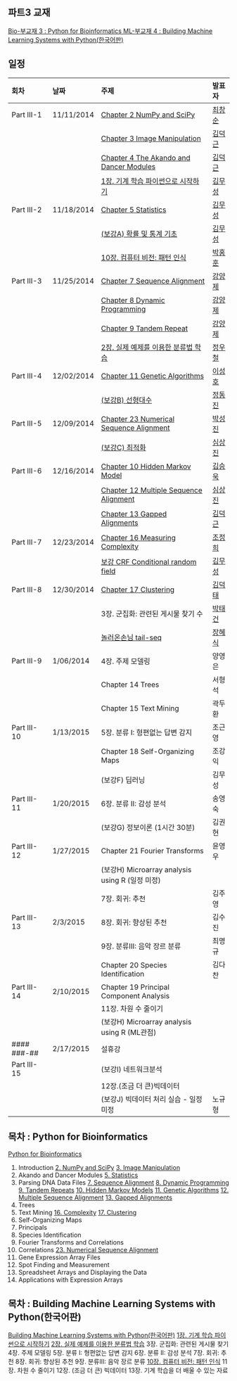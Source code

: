 
## 파트3 교재
[Bio-부교재 3 : Python for Bioinformatics ](http://www.amazon.com/Python-Bioinformatics-Bartlett-Biomedical-Informatics/dp/0763751863)
[ML-부교재 4 : Building Machine Learning Systems with Python(한국어판)](http://www.kyobobook.co.kr/product/detailViewKor.laf?mallGb=KOR&ejkGb=KOR&linkClass=&barcode=9788960775367&orderClick=JAK)

## 일정
|회차	    |날짜	   |주제	                                                    |발표자	|
|:---	    |:---	   |:---	                                                    |:---	|
|Part III-1    |11/11/2014  |[Chapter 2 NumPy and SciPy](d01.md) |[최창순](https://www.facebook.com/changsoon.choi.3)  |
|              |            |[Chapter 3 Image Manipulation](d01.md) |[김덕근](https://www.facebook.com/dklovesky)  |
|              |            |[Chapter 4 The Akando and Dancer Modules](d01.md) |[김덕근](https://www.facebook.com/dklovesky)  |
|              |            |[1장. 기계 학습 파이썬으로 시작하기](d01.md) |[김무성](https://www.facebook.com/moodern)  |
|Part III-2    |11/18/2014  |[Chapter 5 Statistics](d02.md) | [김무성](https://www.facebook.com/moodern)    |
|              |            |[(보강A) 확률 및 통계 기초](d02.md) |[김무성](https://www.facebook.com/moodern)  |
|              |            |[10장. 컴퓨터 비전: 패턴 인식](d02.md) |[박홍훈](https://www.facebook.com/profile.php?id=100001858792450)  |
|Part III-3    |11/25/2014  |[Chapter 7 Sequence Alignment](d03.md) | [강양제](https://www.facebook.com/yangjae.kang.1)              |
|              |            |[Chapter 8 Dynamic Programming](d03.md) | [강양제](https://www.facebook.com/yangjae.kang.1)             |
|              |            |[Chapter 9 Tandem Repeat](d03.md) | [강양제](https://www.facebook.com/yangjae.kang.1)             |
|              |            |[2장. 실제 예제를 이용한 분류법 학습](d03.md) | [정우철](https://www.facebook.com/juczest)        |
|Part III-4    |12/02/2014  |[Chapter 11 Genetic Algorithms](d04.md) |[이성호](https://www.facebook.com/jaruvet)               |
|              |            |[(보강B) 선형대수](d04.md) | [정동진](https://www.facebook.com/profile.php) |
|Part III-5    |12/09/2014  |[Chapter 23 Numerical Sequence Alignment](d05.md) | [박성진](https://www.facebook.com/oscarsjpark)        |
|              |            |[(보강C) 최적화](d05.md) |[심상진](https://www.facebook.com/sangjin.sim.7) |
|Part III-6    |12/16/2014  |[Chapter 10 Hidden Markov Model](d06.md)| [김승욱](https://www.facebook.com/encaion)              |
|              |            |[Chapter 12 Multiple Sequence Alignment](d06.md)  |[심상진](https://www.facebook.com/sangjin.sim.7) |
|              |            |[Chapter 13 Gapped Alignments](d06.md) |[김덕근](https://www.facebook.com/dklovesky)         |
|Part III-7    |12/23/2014 |[Chapter 16 Measuring Complexity](d07.md)  |[조정희](https://www.facebook.com/jeonghee.jo.37)  |
|              |           |[보강 CRF Conditional random field](d07.md)   | [김무성](https://www.facebook.com/moodern)  |
|Part III-8    |12/30/2014 |[Chapter 17 Clustering](d08.md)   | [김덕태](https://www.facebook.com/deogtae) |
|              |           |3장. 군집화: 관련된 게시물 찾기 수  |[박태건](https://www.facebook.com/xarus01)  |
|              |           |[놀러온손님 tail-seq](d08.md) |[장혜식](https://www.facebook.com/hyeshik)  |
|Part III-9    |1/06/2014   | 4장. 주제 모델링   |양영은  |
|              |            |Chapter 14 Trees  | 서형석 |
|              |            |Chapter 15 Text Mining  | 곽두환 |
|Part III-10    |1/13/2015  |5장. 분류 I: 형편없는 답변 감지   | 조근영   |
|               |           |Chapter 18 Self-Organizing Maps  | 조강익  |
|               |           |(보강F) 딥러닝   | 김무성   |
|Part III-11    |1/20/2015  |6장. 분류 II: 감성 분석   | 송영숙 |
|               |           |(보강G) 정보이론 (1시간 30분)  | 김권현 |
|Part III-12    |1/27/2015  |Chapter 21 Fourier Transforms  | 윤영우  |
|               |           |(보강H) Microarray analysis using R (일정 미정)    |  |
|               |           |7장. 회귀: 추천 | 김주영 |
|Part III-13    |2/3/2015  |8장. 회귀: 향상된 추천 | 김수진  |
|               |          |9장. 분류III: 음악 장르 분류 | 최명규 |
|               |          |Chapter 20 Species Identification | 김다찬 |
|Part III-14    | 2/10/2015 |Chapter 19 Principal Component Analysis  |  |
|               |           |11장. 차원 수 줄이기| |
|               |           |(보강H) Microarray analysis using R (ML관점) |  |
|#### ###-##    | 2/17/2015 | 설휴강 |  |
|Part III-15    |           |(보강I) 네트워크분석  |  |
|               |           |12장.(조금 더 큰)빅데이터  |     |
|               |           |(보강J) 빅데이터 처리 실습 - 일정 미정 | 노규형   |

## 목차 : Python for Bioinformatics
[Python for Bioinformatics](http://www.amazon.com/Python-Bioinformatics-Bartlett-Biomedical-Informatics/dp/0763751863)
1. Introduction
[2. NumPy and SciPy](d01.md)
[3. Image Manipulation](d01.md)
4. Akando and Dancer Modules
[5. Statistics](d02.md)
6. Parsing DNA Data Files
[7. Sequence Alignment](d03.md)
[8. Dynamic Programming](d03.md)
[9. Tandem Repeats](d03.md)
[10. Hidden Markov Models](d06.md)
[11. Genetic Algorithms](d04.md)
[12. Multiple Sequence Alignment](d06.md)
[13. Gapped Alignments](d06.md)
14. Trees
15. Text Mining
[16. Complexity](d07.md)
[17. Clustering](d08.md)
18. Self-Organizing Maps
19. Principals
20. Species Identification
21. Fourier Transforms and Correlations
22. Correlations
[23. Numerical Sequence Alignment](d05.md)
24. Gene Expression Array Files
25. Spot Finding and Measurement
26. Spreadsheet Arrays and Displaying the Data
27. Applications with Expression Arrays

## 목차 : Building Machine Learning Systems with Python(한국어판)
 [Building Machine Learning Systems with Python(한국어판)](http://www.kyobobook.co.kr/product/detailViewKor.laf?mallGb=KOR&ejkGb=KOR&linkClass=&barcode=9788960775367&orderClick=JAK)
 [1장. 기계 학습 파이썬으로 시작하기](d01.md)
 [2장. 실제 예제를 이용한 분류법 학습](d03.md)
 3장. 군집화: 관련된 게시물 찾기
 4장. 주제 모델링
 5장. 분류 I: 형편없는 답변 감지
 6장. 분류 II: 감성 분석
 7장. 회귀: 추천
 8장. 회귀: 향상된 추천
 9장. 분류III: 음악 장르 분류
 [10장. 컴퓨터 비전: 패턴 인식](d02.md)
 11장. 차원 수 줄이기
 12장. (조금 더 큰) 빅데이터
 13장. 기계 학습을 더 배울 수 있는 자료
